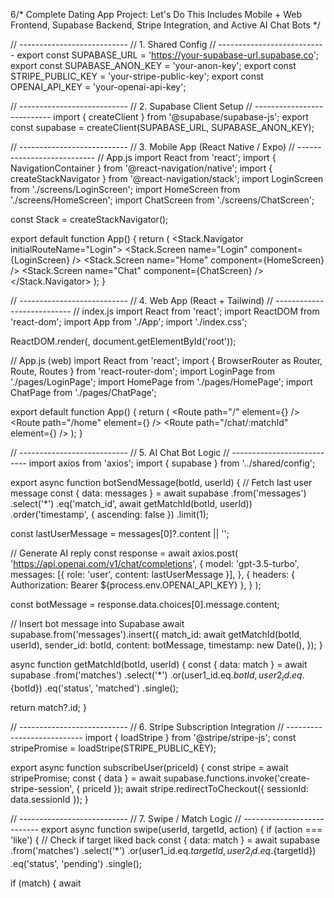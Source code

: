 6/* Complete Dating App Project: Let's Do This Includes Mobile + Web Frontend, Supabase Backend, Stripe Integration, and Active AI Chat Bots */

// --------------------------- // 1. Shared Config // --------------------------- export const SUPABASE_URL = 'https://your-supabase-url.supabase.co'; export const SUPABASE_ANON_KEY = 'your-anon-key'; export const STRIPE_PUBLIC_KEY = 'your-stripe-public-key'; export const OPENAI_API_KEY = 'your-openai-api-key';

// --------------------------- // 2. Supabase Client Setup // --------------------------- import { createClient } from '@supabase/supabase-js'; export const supabase = createClient(SUPABASE_URL, SUPABASE_ANON_KEY);

// --------------------------- // 3. Mobile App (React Native / Expo) // --------------------------- // App.js import React from 'react'; import { NavigationContainer } from '@react-navigation/native'; import { createStackNavigator } from '@react-navigation/stack'; import LoginScreen from './screens/LoginScreen'; import HomeScreen from './screens/HomeScreen'; import ChatScreen from './screens/ChatScreen';

const Stack = createStackNavigator();

export default function App() { return ( <NavigationContainer> <Stack.Navigator initialRouteName="Login"> <Stack.Screen name="Login" component={LoginScreen} /> <Stack.Screen name="Home" component={HomeScreen} /> <Stack.Screen name="Chat" component={ChatScreen} /> </Stack.Navigator> </NavigationContainer> ); }

// --------------------------- // 4. Web App (React + Tailwind) // --------------------------- // index.js import React from 'react'; import ReactDOM from 'react-dom'; import App from './App'; import './index.css';

ReactDOM.render(<App />, document.getElementById('root'));

// App.js (web) import React from 'react'; import { BrowserRouter as Router, Route, Routes } from 'react-router-dom'; import LoginPage from './pages/LoginPage'; import HomePage from './pages/HomePage'; import ChatPage from './pages/ChatPage';

export default function App() { return ( <Router> <Routes> <Route path="/" element={<LoginPage />} /> <Route path="/home" element={<HomePage />} /> <Route path="/chat/:matchId" element={<ChatPage />} /> </Routes> </Router> ); }

// --------------------------- // 5. AI Chat Bot Logic // --------------------------- import axios from 'axios'; import { supabase } from '../shared/config';

export async function botSendMessage(botId, userId) { // Fetch last user message const { data: messages } = await supabase .from('messages') .select('*') .eq('match_id', await getMatchId(botId, userId)) .order('timestamp', { ascending: false }) .limit(1);

const lastUserMessage = messages[0]?.content || '';

// Generate AI reply const response = await axios.post( 'https://api.openai.com/v1/chat/completions', { model: 'gpt-3.5-turbo', messages: [{ role: 'user', content: lastUserMessage }], }, { headers: { Authorization: Bearer ${process.env.OPENAI_API_KEY} }, } );

const botMessage = response.data.choices[0].message.content;

// Insert bot message into Supabase await supabase.from('messages').insert({ match_id: await getMatchId(botId, userId), sender_id: botId, content: botMessage, timestamp: new Date(), }); }

async function getMatchId(botId, userId) { const { data: match } = await supabase .from('matches') .select('*') .or(user1_id.eq.${botId},user2_id.eq.${botId}) .eq('status', 'matched') .single();

return match?.id; }

// --------------------------- // 6. Stripe Subscription Integration // --------------------------- import { loadStripe } from '@stripe/stripe-js'; const stripePromise = loadStripe(STRIPE_PUBLIC_KEY);

export async function subscribeUser(priceId) { const stripe = await stripePromise; const { data } = await supabase.functions.invoke('create-stripe-session', { priceId }); await stripe.redirectToCheckout({ sessionId: data.sessionId }); }

// --------------------------- // 7. Swipe / Match Logic // --------------------------- export async function swipe(userId, targetId, action) { if (action === 'like') { // Check if target liked back const { data: match } = await supabase .from('matches') .select('*') .or(user1_id.eq.${targetId},user2_id.eq.${targetId}) .eq('status', 'pending') .single();

if (match) {
  await 
